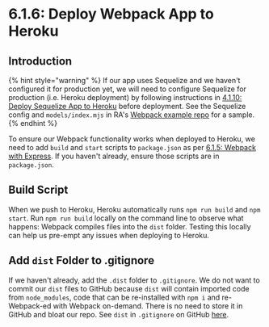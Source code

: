 # 6.1.6: Deploy Webpack App to Heroku

## Introduction

{% hint style="warning" %}
If our app uses Sequelize and we haven't configured it for production yet, we will need to configure Sequelize for production (i.e. Heroku deployment) by following instructions in [4.1.10: Deploy Sequelize App to Heroku](../../backend-structure/4.1-orm-sequelize/4.1.10-deploy-sequelize-app-to-heroku.md) before deployment. See the Sequelize config and `models/index.mjs` in RA's [Webpack example repo](https://github.com/rocketacademy/webpack-mvc-base-bootcamp/tree/full-example) for a sample.
{% endhint %}

To ensure our Webpack functionality works when deployed to Heroku, we need to add `build` and `start` scripts to `package.json` as per [6.1.5: Webpack with Express](6.1.5-webpack-with-express.md#add-node-scripts-to-run-webpack). If you haven't already, ensure those scripts are in `package.json`.

## Build Script

When we push to Heroku, Heroku automatically runs `npm run build` and `npm start`. Run `npm run build` locally on the command line to observe what happens: Webpack compiles files into the `dist` folder. Testing this locally can help us pre-empt any issues when deploying to Heroku.

## Add `dist` Folder to .gitignore

If we haven't already, add the `.dist` folder to `.gitignore`. We do not want to commit our `dist` files to GitHub because `dist` will contain imported code from `node_modules`, code that can be re-installed with `npm i` and re-Webpack-ed with Webpack on-demand. There is no need to store it in GitHub and bloat our repo. See `dist` in `.gitignore` on GitHub [here](https://github.com/rocketacademy/webpack-mvc-base-bootcamp/blob/full-example/.gitignore#L7).
